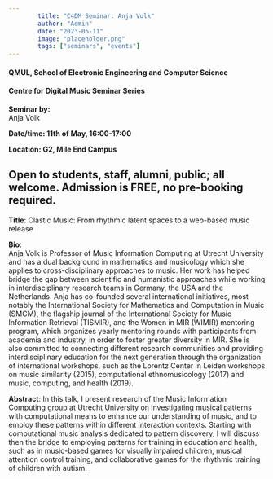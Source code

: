 ```yaml
---
        title: "C4DM Seminar: Anja Volk"
        author: "Admin"
        date: "2023-05-11"
        image: "placeholder.png"
        tags: ["seminars", "events"]
---
```


#### QMUL, School of Electronic Engineering and Computer Science

#### Centre for Digital Music Seminar Series

**Seminar by:**   
    Anja Volk

**Date/time:  11th of May, 16:00-17:00**

**Location: G2, Mile End Campus**

Open to students, staff, alumni, public; all welcome.
Admission is FREE, no pre-booking required.
-----------------

<b>Title</b>: Clastic Music: From rhythmic latent spaces to a web-based music release

<b>Bio</b>:  
Anja Volk is Professor of Music Information Computing at Utrecht University and has a dual background in mathematics and musicology which she applies to cross-disciplinary approaches to music. Her work has helped bridge the gap between scientific and humanistic approaches while working in interdisciplinary research teams in Germany, the USA and the Netherlands. Anja has co-founded several international initiatives, most notably the International Society for Mathematics and Computation in Music (SMCM), the flagship journal of the International Society for Music Information Retrieval (TISMIR), and the Women in MIR (WIMIR) mentoring program, which organizes yearly mentoring rounds with participants from academia and industry, in order to foster greater diversity in MIR. She is also committed to connecting different research communities and providing interdisciplinary education for the next generation through the organization of international workshops, such as the Lorentz Center in Leiden workshops on music similarity (2015), computational ethnomusicology (2017) and music, computing, and health (2019).



<b>Abstract</b>:
In this talk, I present research of the Music Information Computing group at Utrecht University on investigating musical patterns with computational means to enhance our understanding of music, and to employ these patterns within different interaction contexts. Starting with computational music analysis dedicated to pattern discovery, I will discuss then the bridge to employing patterns for training in education and health, such as in music-based games for visually impaired children, musical attention control training, and collaborative games for the rhythmic training of children with autism.
